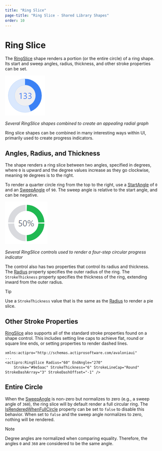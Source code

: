 ```yaml
---
title: "Ring Slice"
page-title: "Ring Slice - Shared Library Shapes"
order: 10
---
```

# Ring Slice

The [RingSlice](xref:@ActiproUIRoot.Controls.Shapes.RingSlice) shape renders a portion (or the entire circle) of a ring shape.  Its start and sweep angles, radius, thickness, and other stroke properties can be set.

![Screenshot](../images/ringslice-intro.png)

*Several RingSlice shapes combined to create an appealing radial graph*

Ring slice shapes can be combined in many interesting ways within UI, primarily used to create progress indicators.

## Angles, Radius, and Thickness

The shape renders a ring slice between two angles, specified in degrees, where `0` is upward and the degree values increase as they go clockwise, meaning `90` degrees is to the right.

To render a quarter circle ring from the top to the right, use a [StartAngle](xref:@ActiproUIRoot.Controls.Shapes.RingSlice.StartAngle) of `0` and an [SweepAngle](xref:@ActiproUIRoot.Controls.Shapes.RingSlice.SweepAngle) of `90`.  The sweep angle is relative to the start angle, and can be negative.

![Screenshot](../images/ringslice-progress-indicator.png)

*Several RingSlice controls used to render a four-step circular progress indicator*

The control also has two properties that control its radius and thickness.  The [Radius](xref:@ActiproUIRoot.Controls.Shapes.RingSlice.Radius) property specifies the outer radius of the ring.  The `StrokeThickness` property specifies the thickness of the ring, extending inward from the outer radius.

> [!TIP]
> Use a `StrokeThickness` value that is the same as the [Radius](xref:@ActiproUIRoot.Controls.Shapes.RingSlice.Radius) to render a pie slice.

## Other Stroke Properties

[RingSlice](xref:@ActiproUIRoot.Controls.Shapes.RingSlice) also supports all of the standard stroke properties found on a shape control.  This includes setting line caps to achieve flat, round or square line ends, or setting properties to render dashed lines.

```xaml
xmlns:actipro="http://schemas.actiprosoftware.com/avaloniaui"
...
<actipro:RingSlice Radius="60" EndAngle="270"
	Stroke="#9e5aac" StrokeThickness="6" StrokeLineCap="Round" StrokeDashArray="3" StrokeDashOffset="-1" />
```


## Entire Circle

When the [SweepAngle](xref:@ActiproUIRoot.Controls.Shapes.RingSlice.SweepAngle) is non-zero but normalizes to zero (e.g., a sweep angle of `360`), the ring slice will by default render a full circular ring.  The [IsRenderedWhenFullCircle](xref:@ActiproUIRoot.Controls.Shapes.RingSlice.IsRenderedWhenFullCircle) property can be set to `false` to disable this behavior.  When set to `false` and the sweep angle normalizes to zero, nothing will be rendered.

> [!NOTE]
> Degree angles are normalized when comparing equality.  Therefore, the angles `0` and `360` are considered to be the same angle.
